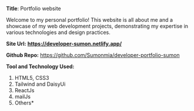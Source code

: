 **Title**: Portfolio website

Welcome to my personal portfolio! This website is all about me and a showcase of my web development projects, demonstrating my expertise in various technologies and design practices. 

**Site Url:** **https://developer-sumon.netlify.app/**

**Github Repo:** https://github.com/Sumonmia/developer-portfolio-sumon

**Tool and Technology Used:**
  1. HTML5, CSS3
  2. Tailwind and DaisyUi
  3. ReactJs
  4. mailJs
  5. Others*

